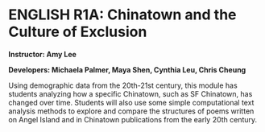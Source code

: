 # ENGLISH R1A: Chinatown and the Culture of Exclusion

**Instructor: Amy Lee**

**Developers: Michaela Palmer, Maya Shen, Cynthia Leu, Chris Cheung**

<p> Using demographic data from the 20th-21st century, this module has students analyzing how a specific Chinatown, such as SF Chinatown, has changed over time.  Students will also use some simple computational text analysis methods to explore and compare the structures of poems written on Angel Island and in Chinatown publications from the early 20th century. 
